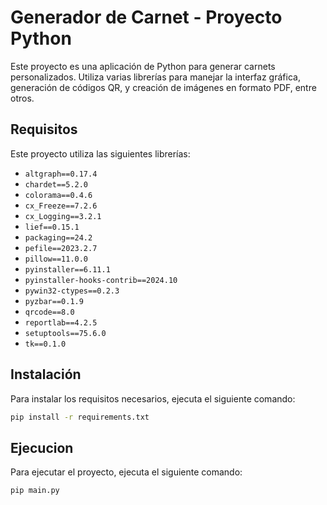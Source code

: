 # Generador de Carnet - Proyecto Python

Este proyecto es una aplicación de Python para generar carnets personalizados. Utiliza varias librerías para manejar la interfaz gráfica, generación de códigos QR, y creación de imágenes en formato PDF, entre otros.

## Requisitos

Este proyecto utiliza las siguientes librerías:

- `altgraph==0.17.4`
- `chardet==5.2.0`
- `colorama==0.4.6`
- `cx_Freeze==7.2.6`
- `cx_Logging==3.2.1`
- `lief==0.15.1`
- `packaging==24.2`
- `pefile==2023.2.7`
- `pillow==11.0.0`
- `pyinstaller==6.11.1`
- `pyinstaller-hooks-contrib==2024.10`
- `pywin32-ctypes==0.2.3`
- `pyzbar==0.1.9`
- `qrcode==8.0`
- `reportlab==4.2.5`
- `setuptools==75.6.0`
- `tk==0.1.0`

## Instalación

Para instalar los requisitos necesarios, ejecuta el siguiente comando:

```bash
pip install -r requirements.txt
```

## Ejecucion

Para ejecutar el proyecto, ejecuta el siguiente comando:

```bash
pip main.py
```
